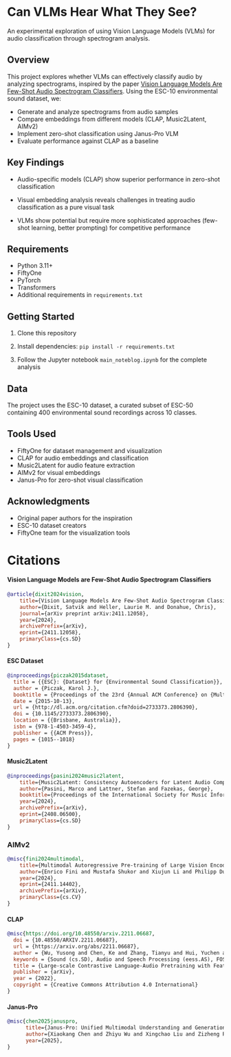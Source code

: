 # Can VLMs Hear What They See?

An experimental exploration of using Vision Language Models (VLMs) for audio classification through spectrogram analysis.

## Overview

This project explores whether VLMs can effectively classify audio by analyzing spectrograms, inspired by the paper [Vision Language Models Are Few-Shot Audio Spectrogram Classifiers](https://arxiv.org/abs/2411.12058). Using the ESC-10 environmental sound dataset, we:

- Generate and analyze spectrograms from audio samples
- Compare embeddings from different models (CLAP, Music2Latent, AIMv2)
- Implement zero-shot classification using Janus-Pro VLM
- Evaluate performance against CLAP as a baseline

## Key Findings

- Audio-specific models (CLAP) show superior performance in zero-shot classification

- Visual embedding analysis reveals challenges in treating audio classification as a pure visual task

- VLMs show potential but require more sophisticated approaches (few-shot learning, better prompting) for competitive performance

## Requirements

- Python 3.11+
- FiftyOne
- PyTorch
- Transformers
- Additional requirements in `requirements.txt`

## Getting Started

1. Clone this repository

2. Install dependencies: `pip install -r requirements.txt`

3. Follow the Jupyter notebook `main_noteblog.ipynb` for the complete analysis

## Data

The project uses the ESC-10 dataset, a curated subset of ESC-50 containing 400 environmental sound recordings across 10 classes.

## Tools Used

- FiftyOne for dataset management and visualization
- CLAP for audio embeddings and classification
- Music2Latent for audio feature extraction
- AIMv2 for visual embeddings
- Janus-Pro for zero-shot visual classification


## Acknowledgments

- Original paper authors for the inspiration
- ESC-10 dataset creators
- FiftyOne team for the visualization tools

# Citations

#### Vision Language Models are Few-Shot Audio Spectrogram Classifiers

```bibtex
@article{dixit2024vision,
    title={Vision Language Models Are Few-Shot Audio Spectrogram Classifiers},
    author={Dixit, Satvik and Heller, Laurie M. and Donahue, Chris},
    journal={arXiv preprint arXiv:2411.12058},
    year={2024},
    archivePrefix={arXiv},
    eprint={2411.12058},
    primaryClass={cs.SD}
}
```

#### ESC Dataset

```bibtex
@inproceedings{piczak2015dataset,
  title = {{ESC}: {Dataset} for {Environmental Sound Classification}},
  author = {Piczak, Karol J.},
  booktitle = {Proceedings of the 23rd {Annual ACM Conference} on {Multimedia}},
  date = {2015-10-13},
  url = {http://dl.acm.org/citation.cfm?doid=2733373.2806390},
  doi = {10.1145/2733373.2806390},
  location = {{Brisbane, Australia}},
  isbn = {978-1-4503-3459-4},
  publisher = {{ACM Press}},
  pages = {1015--1018}
}
```

#### Music2Latent

```bibtex
@inproceedings{pasini2024music2latent,
    title={Music2Latent: Consistency Autoencoders for Latent Audio Compression},
    author={Pasini, Marco and Lattner, Stefan and Fazekas, George},
    booktitle={Proceedings of the International Society for Music Information Retrieval Conference (ISMIR)},
    year={2024},
    archivePrefix={arXiv},
    eprint={2408.06500},
    primaryClass={cs.SD}
}
```
### AIMv2

```bibtex
@misc{fini2024multimodal,
    title={Multimodal Autoregressive Pre-training of Large Vision Encoders},
    author={Enrico Fini and Mustafa Shukor and Xiujun Li and Philipp Dufter and Michal Klein and David Haldimann and Sai Aitharaju and Victor Guilherme Turrisi da Costa and Louis Béthune and Zhe Gan and Alexander T Toshev and Marcin Eichner and Moin Nabi and Yinfei Yang and Joshua M. Susskind and Alaaeldin El-Nouby},
    year={2024},
    eprint={2411.14402},
    archivePrefix={arXiv},
    primaryClass={cs.CV}
}
```

#### CLAP

```bibtex
@misc{https://doi.org/10.48550/arxiv.2211.06687,
  doi = {10.48550/ARXIV.2211.06687},
  url = {https://arxiv.org/abs/2211.06687},
  author = {Wu, Yusong and Chen, Ke and Zhang, Tianyu and Hui, Yuchen and Berg-Kirkpatrick, Taylor and Dubnov, Shlomo},
  keywords = {Sound (cs.SD), Audio and Speech Processing (eess.AS), FOS: Computer and information sciences, FOS: Computer and information sciences, FOS: Electrical engineering, electronic engineering, information engineering, FOS: Electrical engineering, electronic engineering, information engineering},
  title = {Large-scale Contrastive Language-Audio Pretraining with Feature Fusion and Keyword-to-Caption Augmentation},
  publisher = {arXiv},
  year = {2022},
  copyright = {Creative Commons Attribution 4.0 International}
}
```
#### Janus-Pro

```bibtex
@misc{chen2025januspro,
      title={Janus-Pro: Unified Multimodal Understanding and Generation with Data and Model Scaling}, 
      author={Xiaokang Chen and Zhiyu Wu and Xingchao Liu and Zizheng Pan and Wen Liu and Zhenda Xie and Xingkai Yu and Chong Ruan},
      year={2025},
}
```